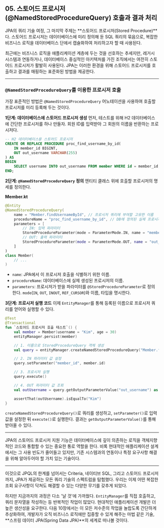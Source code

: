 ## 05\. 스토어드 프로시저(@NamedStoredProcedureQuery) 호출과 결과 처리

JPA의 쿼리 기술 여정, 그 마지막 주제는 \*\*스토어드 프로시저(Stored Procedure)\*\*다. 스토어드 프로시저는 데이터베이스에 미리 정의해 둔 SQL 쿼리의 묶음으로, 복잡한 비즈니스 로직을 데이터베이스 단에서 캡슐화하여 처리하고자 할 때 사용된다.

최근에는 비즈니스 로직을 애플리케이션 계층에 두는 것을 선호하는 추세지만, 레거시 시스템과 연동하거나, 데이터베이스 중심적인 아키텍처를 가진 조직에서는 여전히 스토어드 프로시저가 활발히 사용된다. JPA는 이러한 환경을 위해 스토어드 프로시저를 호출하고 결과를 매핑하는 표준화된 방법을 제공한다.

-----

### **`@NamedStoredProcedureQuery`를 이용한 프로시저 호출**

가장 표준적인 방법은 `@NamedStoredProcedureQuery` 어노테이션을 사용하여 호출할 프로시저를 미리 등록해 두는 것이다.

**1단계: 데이터베이스에 스토어드 프로시저 생성**
먼저, 테스트를 위해 H2 데이터베이스에 간단한 프로시저를 하나 만들자. 회원 ID를 입력받아 그 회원의 이름을 반환하는 프로시저다.

```sql
-- H2 데이터베이스용 스토어드 프로시저
CREATE OR REPLACE PROCEDURE proc_find_username_by_id(
    IN member_id BIGINT,
    OUT out_username VARCHAR(255)
) AS
BEGIN
    SELECT username INTO out_username FROM member WHERE id = member_id;
END;
```

**2단계: `@NamedStoredProcedureQuery` 정의**
엔티티 클래스 위에 호출할 프로시저의 명세를 정의한다.

**Member.kt**

```kotlin
@Entity
@NamedStoredProcedureQuery(
    name = "Member.findUsernameById", // 프로시저 쿼리에 부여할 고유한 이름
    procedureName = "proc_find_username_by_id", // DB에 정의된 실제 프로시저 이름
    parameters = [
        // IN: 입력 파라미터
        StoredProcedureParameter(mode = ParameterMode.IN, name = "member_id", type = Long::class),
        // OUT: 출력 파라미터
        StoredProcedureParameter(mode = ParameterMode.OUT, name = "out_username", type = String::class)
    ]
)
class Member(
    // ...
)
```

  * `name`: JPA에서 이 프로시저 호출을 식별하기 위한 이름.
  * `procedureName`: 데이터베이스에 실제 생성된 프로시저의 이름.
  * `parameters`: 프로시저가 받을 파라미터를 `@StoredProcedureParameter`로 정의한다. `mode`(`IN`, `OUT`, `INOUT`, `REF_CURSOR`)와 이름, 타입을 명시한다.

**3단계: 프로시저 실행 코드**
이제 `EntityManager`를 통해 등록된 이름으로 프로시저 쿼리를 얻어와 실행할 수 있다.

```kotlin
@Test
@Transactional
fun `스토어드 프로시저 호출 테스트`() {
    val member = Member(username = "Kim", age = 30)
    entityManager.persist(member)

    // 1. 이름으로 StoredProcedureQuery 객체 생성
    val query = entityManager.createNamedStoredProcedureQuery("Member.findUsernameById")

    // 2. IN 파라미터 값 설정
    query.setParameter("member_id", member.id)

    // 3. 프로시저 실행
    query.execute()

    // 4. OUT 파라미터 값 조회
    val outUsername = query.getOutputParameterValue("out_username") as String

    assertThat(outUsername).isEqualTo("Kim")
}
```

`createNamedStoredProcedureQuery()`로 쿼리를 생성하고, `setParameter()`로 입력 값을 설정한 뒤 `execute()`로 실행한다. 결과는 `getOutputParameterValue()`를 통해 받아올 수 있다.

-----

JPA의 스토어드 프로시저 지원 기능은 데이터베이스에 깊이 의존하는 로직을 객체지향적인 코드와 통합할 수 있는 중요한 통로 역할을 한다. 비록 현대적인 애플리케이션 설계에서는 그 사용 빈도가 줄어들고 있지만, 기존 시스템과의 연동이나 특정 요구사항 해결을 위해 알아두어야 할 가치 있는 기술이다.

-----

이것으로 JPQL의 한계를 넘어서는 Criteria, 네이티브 SQL, 그리고 스토어드 프로시저까지, JPA가 제공하는 모든 쿼리 기술의 스펙트럼을 탐험했다. 우리는 이제 어떤 복잡한 조회 요구사항이 닥쳐도 해결할 수 있는 다양한 무기를 갖추게 되었다.

하지만 지금까지의 과정은 다소 '날 것'에 가까웠다. `EntityManager`를 직접 호출하고, 쿼리 문자열을 작성하는 등 반복적인 작업이 많았다. 현대적인 애플리케이션 개발은 더 높은 생산성을 요구한다. 다음 10장에서는 이 모든 저수준의 작업을 놀랍도록 간단하게 추상화하여, 개발자가 오직 비즈니스 로직에만 집중할 수 있게 해주는 마법 같은 기술, \*\*스프링 데이터 JPA(Spring Data JPA)\*\*의 세계로 떠나볼 것이다.